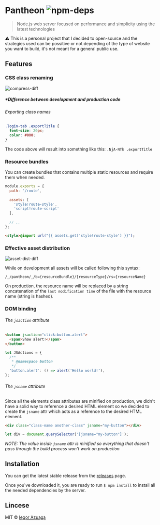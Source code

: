 # Pantheon ![npm-deps](https://david-dm.org/iiegor/pantheon.svg)

> Node.js web server focused on performance and simplicity using the latest technologies

:warning: This is a personal project that I decided to open-source and the strategies used can be possitive or not depending of the type of website you want to build, it's not meant for a general public use.

## Features

### CSS class renaming

![compress-diff](http://image.prntscr.com/image/8a848a93db4942239c45e5c435ab1d49.png)

##### **Difference between development and production code*

###### Exporting class names
```css
.login-tab .exportTitle {
  font-size: 20px;
  color: #000;
}
```

The code above will result into something like this: ``.NjA-NTk .exportTitle``

### Resource bundles

You can create bundles that contains multiple static resources and require them when needed.

```javascript
module.exports = {
  path: '/route',
  
  assets: [
    'style!route-style',
    'script!route-script'
  ],
  
  // ..
};
```

```html
<style>@import url("{{ assets.get('style!route-style') }}");
```

### Effective asset distribution

![asset-dist-diff](http://image.prntscr.com/image/127e679f1b964b79a823864073c9e743.png)

While on development all assets will be called following this syntax:

``/_/pantheon/_/b={resourceBundle}/{resourceType}/rs={resourceName}``

On production, the resource name will be replaced by a string concatenation of the ``last modification time`` of the file with the resource name (string is hashed).

### DOM binding

###### The ``jsaction`` attribute

```html
<button jsaction="click:button.alert">
  <span>Show alert!</span>
</button>
```

```javascript
let JSActions = {
  /**
   * @namespace button
   */
  'button.alert': () => alert('Hello world!'),
};
```

###### The ``jsname`` attribute

Since all the elements class attributes are minified on production, we didn't have a solid way to reference a desired HTML element so we decided to create the ``jsname`` attr which acts as a reference to the desired HTML element.

```html
<div class="class-name another-class" jsname="my-button"></div>
```

```javascript
let div = document.querySelector('[jsname="my-button"]');
```

*NOTE: The value inside ``jsname`` attr is minified so everything that doesn't pass through the build process won't work on production*

## Installation

You can get the latest stable release from the [releases](https://github.com/iiegor/pantheon/releases) page.

Once you've downloaded it, you are ready to run ``$ npm install`` to install all the needed dependencies by the server.

## Lincese
MIT © [Iegor Azuaga](https://github.com/iiegor)
